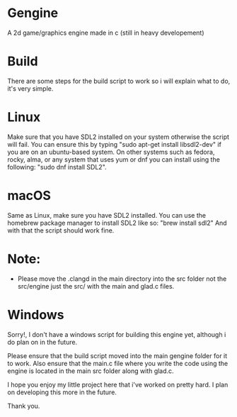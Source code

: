 # Gengine
A 2d game/graphics engine made in c (still in heavy developement)

# Build
There are some steps for the build script to work so i will explain what to do, it's very simple.

# Linux
Make sure that you have SDL2 installed on your system otherwise the script will fail.
You can ensure this by typing "sudo apt-get install libsdl2-dev" if you are on an ubuntu-based system.
On other systems such as fedora, rocky, alma, or any  system that uses yum or dnf you can install
using the following: "sudo dnf install SDL2".

# macOS
Same as Linux, make sure you have SDL2 installed.
You can use the homebrew package manager to install SDL2 like so: "brew install sdl2"
And with that the script should work fine.

# Note:
  - Please move the .clangd in the main directory into the src folder not the src/engine just the src/ with the main and glad.c files.

# Windows
Sorry!, I don't have a windows script for building this engine yet, although i do plan on
in the future.

Please ensure that the build script moved into the main gengine folder for it to work.
Also ensure that the main.c file where you write the code using the engine is located
in the main src folder along with glad.c.

I hope you enjoy my little project here that i've worked on pretty hard.
I plan on developing this more in the future.

Thank you.

